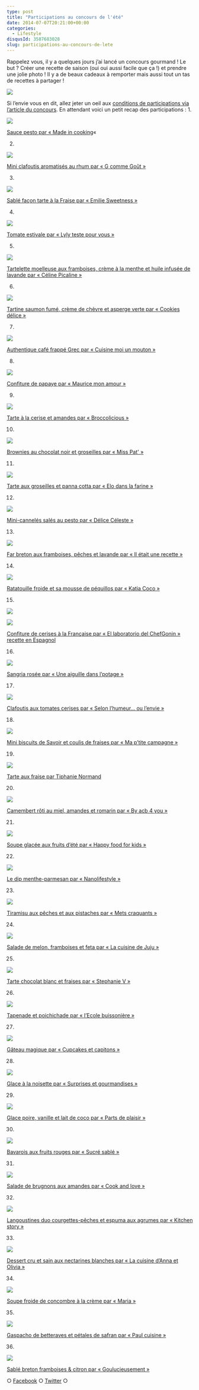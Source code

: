 ```yaml
---
type: post
title: "Participations au concours de l'été"
date: 2014-07-07T20:21:00+00:00
categories:
  - Lifestyle
disqusId: 3587683028
slug: participations-au-concours-de-lete
---
```


Rappelez vous, il y a quelques jours j’ai lancé un concours gourmand ! Le but ? Créer une recette de saison (oui oui aussi facile que ça !) et prendre une jolie photo ! Il y a de beaux cadeaux à remporter mais aussi tout un tas de recettes à partager !

![](http://www.crokmou.com/wp-content/uploads/2014/07/concours-ete2.jpg)

Si l’envie vous en dit, allez jeter un oeil aux [conditions de participations via l’article du concours](http://www.crokmou.com/2014/07/concours-estival.html). En attendant voici un petit recap des participations : 1.

![](http://www.crokmou.com/wp-content/uploads/2014/07/968921371.jpg)

[Sauce pesto par « Made in cooking](http://madeincooking.canalblog.com/archives/2014/07/04/30069111.html)« 

2.

![](http://www.crokmou.com/wp-content/uploads/2014/07/974160591.jpg)

[Mini clafoutis aromatisés au rhum par « G comme Goût »](http://gcommegout.canalblog.com/archives/2014/07/05/30198696.html)

3.

![](http://www.crokmou.com/wp-content/uploads/2014/07/sable-fraise-51.jpg)

[Sablé façon tarte à la Fraise par « Emilie Sweetness »](http://www.crokmou.com/wp-content/uploads/2014/07/sable-fraise-51.jpg)

4.

![](http://lylytest.zz.mu/wp-content/uploads/2014/07/DSCN2074.jpg)

[Tomate estivale par « Lyly teste pour vous »](http://lylytest.zz.mu/2014/07/concours-crokmou.html)

5.

![](http://www.crokmou.com/wp-content/uploads/2014/07/IMG_01701.jpg)

[Tartelette moelleuse aux framboises, crème à la menthe et huile infusée de lavande par « Céline Picaline »](https://lh5.googleusercontent.com/-epw4AoOtlko/U8Pw4TZwpwI/AAAAAAAAK_I/DaJ51BpNjgo/s842/tartelette-moelleuse-framboise-creme-menthe-huile-lavande-cecile-picaline.jpg)

6.

![](http://www.crokmou.com/wp-content/uploads/2014/07/975324181.jpg)

[Tartine saumon fumé, crème de chèvre et asperge verte par « Cookies délice »](http://cookiesdelice.canalblog.com/archives/2014/07/12/30236196.html)

7.

![](http://www.crokmou.com/wp-content/uploads/2014/07/caf-C3-A9frapp-C3-A93photoprincipale1.jpg)

[Authentique café frappé Grec par « Cuisine moi un mouton »](http://cuisinemoiunmouton.com/authentique-cafe-frappe-grec/)

8.

![](http://www.crokmou.com/wp-content/uploads/2014/07/IMG_42071.jpg)

[Confiture de papaye par « Maurice mon amour »](http://mauricemonamour.blogspot.be/2014/07/confiture-des-iles.html)

9.

![](http://www.crokmou.com/wp-content/uploads/2014/07/tarteceriseamande2-300x3001.jpg)

[Tarte à la cerise et amandes par « Broccolicious »](http://broccolicious.wordpress.com/2014/07/13/tarte-cerises-amandes/)

10.

![](http://www.crokmou.com/wp-content/uploads/2014/07/975620021.jpg)

[Brownies au chocolat noir et groseilles par « Miss Pat' »](http://cuisipat.canalblog.com/archives/2014/07/14/30243532.html)

11.

![](http://www.crokmou.com/wp-content/uploads/2014/07/image38-300x2251.jpg)

[Tarte aux groseilles et panna cotta par « Elo dans la farine »](http://elodanslafarine.com/2014/07/15/tarte-aux-groseilles-et-panna-cotta/#more-629)

12.

![](http://www.crokmou.com/wp-content/uploads/2014/07/cannel-C3-A9s-pesto21.jpg)

[Mini-cannelés salés au pesto par « Délice Céleste »](http://www.delice-celeste.com/mini-canneles-sales-pesto/)

13.

![](http://www.crokmou.com/wp-content/uploads/2014/07/juzmZioHadDgEvSE7gNAzhNvIT0-400x5331.jpg)

[Far breton aux framboises, pêches et lavande par « Il était une recette »](http://iletaitunerecette.eklablog.com/far-breton-a-la-framboise-peche-et-lavande-a108603372)

14.

![](http://www.crokmou.com/wp-content/uploads/2014/07/photo-21.jpg)

[Ratatouille froide et sa mousse de péquillos par « Katia Coco »](https://lh6.googleusercontent.com/-1-SZ0ih2IP0/U897oqIc3sI/AAAAAAAALFQ/jHexs2a9Emg/s800/ratatouille%2520froide%2520et%2520sa%2520mousse%2520de%2520pe%25CC%2581quillos.jpg)

15.

[![](http://crokmou.blogspot.com/)](https://www.blogger.com/blogger.g?blogID=8651192907650572976)

![](http://www.crokmou.com/wp-content/uploads/2014/07/DSC_03361.jpg)

[Confiture de cerises à la Française par « El laboratorio del ChefGonin » recette en Espagnol](http://el-laboratorio-del-chefgonin.blogspot.com.es/2014/07/como-preparar-tus-mermeladas-caseras.html)

16.

![](http://www.crokmou.com/wp-content/uploads/2014/07/IMG_86381.jpg)

[Sangria rosée par « Une aiguille dans l’potage »](http://uneaiguilledanslpotage.blogspot.fr/2014/07/sangria-rosee.html)

17.

![](http://www.crokmou.com/wp-content/uploads/2014/07/976369001.jpg)

[Clafoutis aux tomates cerises par « Selon l’humeur… ou l’envie »](http://nathalielielie.canalblog.com/archives/2014/07/23/30260611.html)

18.

![](http://www.crokmou.com/wp-content/uploads/2014/07/biscuits-de-Savoie-et-coulis-de-fraises-C2-A9-Ma-Ptite-Camapgne-566x8501.jpg)

[Mini biscuits de Savoir et coulis de fraises par « Ma p’tite campagne »](http://www.map-titecampagne.net/2014/07/24/mini-biscuits-de-savoie-et-coulis-de-fraises/)

19.

![](http://www.crokmou.com/wp-content/uploads/2014/07/tarte-aux-fraises1.jpg)

[Tarte aux fraise par Tiphanie Normand](https://lh5.googleusercontent.com/-AfNtFX5JoYg/U9Z3bIVWiOI/AAAAAAAALRg/BG0NSA81c7U/s800/tarte-fraise-tiphanie-normand.jpg)

20.

![](http://www.crokmou.com/wp-content/uploads/2014/07/ob_0ba4af_camembert-roti-a1.jpg)

[Camembert rôti au miel, amandes et romarin par « By acb 4 you »](http://www.byacb4you.com/2014/07/camembert-roti-au-miel-amande-et-romarin.html)

21.

![](http://www.crokmou.com/wp-content/uploads/2014/07/Capture-d-E2-80-99e-CC-81cran-2014-07-28-a-CC-80-18.20.101.png)

[Soupe glacée aux fruits d’été par « Happy food for kids »](http://happyfoodforkids.blogspot.be/2014/07/soupe-glacee-aux-fruits-dete_28.html)

22.

![](http://www.crokmou.com/wp-content/uploads/2014/07/img_1419-300x2901.jpg)

[Le dip menthe-parmesan par « Nanolifestyle »](https://mynanolifestyle.wordpress.com/2014/07/28/ma-recette-dapero-de-lete/)

23.

[![](http://www.crokmou.com/wp-content/uploads/2014/07/683792IMG4338-300x2001-300x200.jpg)](http://metscraquants.blogspot.be/2014/07/tiramisu-aux-peches-et-aux-pistaches.html)

[Tiramisu aux pêches et aux pistaches par « Mets craquants »](http://metscraquants.blogspot.be/2014/07/tiramisu-aux-peches-et-aux-pistaches.html)

24.

![](http://www.crokmou.com/wp-content/uploads/2014/07/ob_5e49d7_img-03981.jpg)

[Salade de melon, framboises et feta par « La cuisine de Juju »](http://lacuisinedejuju.over-blog.com/2014/07/salade-melon-framboises-et-feta.html)

25.

![](http://www.crokmou.com/wp-content/uploads/2014/07/Tarte-choco-blanc-fraises1.jpg)

[Tarte chocolat blanc et fraises par « Stephanie V »](https://lh4.googleusercontent.com/-NIqhBvPrLm8/U9fKgzIBEHI/AAAAAAAALTw/0sx2WICsw9c/s800/tarte-fraise-chocolat-blanc-stephanie-v.jpg)

26.

![](http://www.crokmou.com/wp-content/uploads/2014/07/P1060826a1.jpg)

[Tapenade et poichichade par « l’Ecole buissonière »](http://ecolebuissonniere.blogspot.fr/2014/07/tapenade-et-poichichade.html)

27.

![](http://www.crokmou.com/wp-content/uploads/2014/07/Capture-d-E2-80-99e-CC-81cran-2014-07-29-a-CC-80-18.26.581.png)

[Gâteau magique par « Cupcakes et capitons »](http://cupcakesetcapitons.eklablog.com/le-fameux-gateau-magique-a108685469)

28.

![](http://www.crokmou.com/wp-content/uploads/2014/07/img_4034-200x3001.jpg)

[Glace à la noisette par « Surprises et gourmandises »](http://surprisesetgourmandises.wordpress.com/2014/07/29/glace-a-la-noisette/)

29.

![](http://www.crokmou.com/wp-content/uploads/2014/07/DSC_01021.jpg)

[Glace poire, vanille et lait de coco par « Parts de plaisir »](http://partsdeplaisir.blogspot.be/2014/07/glace-la-poire-vanille-et-lait-de-coco.html)

30.

![](http://www.crokmou.com/wp-content/uploads/2014/07/15-17431.jpg)

[Bavarois aux fruits rouges par « Sucré sablé »](http://sucre-sable.over-blog.com/2014/07/bavarois-aux-fruits-rouges.html)

31.

![](http://www.crokmou.com/wp-content/uploads/2014/07/p1120783-225x3001.jpg)

[Salade de brugnons aux amandes par « Cook and love »](http://cookandlove19.wordpress.com/2014/07/30/salade-de-brugnons-aux-amandes-et-a-lhuile-dolive-de-sitia/)

32.

![](http://www.crokmou.com/wp-content/uploads/2014/07/featured1.jpg)

[Langoustines duo courgettes-pêches et espuma aux agrumes par « Kitchen story »](http://www.kitchenstory.net/langoustines-duo-courgettes-peches-espuma-aux-argrumes/)

33.

![](http://www.crokmou.com/wp-content/uploads/2014/07/ob_4102db_dessert-cru-amandes-dattes-nectarine-b1.jpg)

[Dessert cru et sain aux nectarines blanches par « La cuisine d’Anna et Olivia »](http://www.lacuisinedannaetolivia.com/2014/07/dessert-cru-et-sain-aux-nectarines-blanches-sur-base-de-creme-croquante-amandes-et-dattes.html)

34.

![](http://www.crokmou.com/wp-content/uploads/2014/07/ob_604e80_recettes020crete1.jpg)

[Soupe froide de concombre à la crème par « Maria »](http://www.mariaevents.com/2014/07/soupe-froide-de-concombre-a-la-creme.html)

35.

![](http://www.crokmou.com/wp-content/uploads/2014/07/97772576-200x3001-200x300.jpg)

[Gaspacho de betteraves et pétales de safran par « Paul cuisine »](http://www.paulcuisine.fr/archives/2014/07/31/30301269.html)

36.

![](http://www.crokmou.com/wp-content/uploads/2014/07/Sabl-2525C3-2525A9-252520Breton-252520Framboise-252520Citron-252520logo-2525203_thumb-25255B1-25255D-200x3001.jpg)

[Sablé breton framboises & citron par « Goulucieusement »](http://goulucieusement.blogspot.fr/2014/07/sable-breton-framboise-citron-et-cream.html)

○ [Facebook](https://www.facebook.com/crokmou.blog) ○ [Twitter](https://twitter.com/Crokmou) ○

